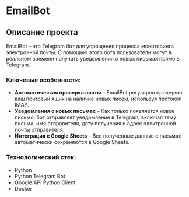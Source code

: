 # EmailBot

## Описание проекта

EmailBot – это Telegram бот для упрощения процесса мониторинга электронной почты. С помощью этого бота пользователи могут в реальном времени получать уведомления о новых письмах прямо в Telegram.

### Ключевые особенности:

- **Автоматическая проверка почты** – EmailBot регулярно проверяет ваш почтовый ящик на наличие новых писем, используя протокол IMAP.
- **Уведомления о новых письмах** – Как только появляется новое письмо, бот отправляет уведомление в Telegram, включая тему письма, имя отправителя, дату получения и адрес электронной почты отправителя.
- **Интеграция с Google Sheets** – Все полученные данные о письмах автоматически сохраняются в Google Sheets.

### Технологический стек:

- Python
- Python Telegram Bot
- Google API Python Client
- Docker
